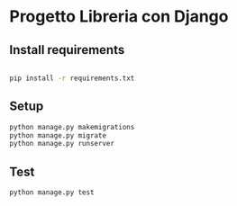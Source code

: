 # Progetto Libreria con Django #


## Install requirements

```bash

pip install -r requirements.txt

```



## Setup

```bash
python manage.py makemigrations
python manage.py migrate
python manage.py runserver

```

## Test

```bash
python manage.py test

```